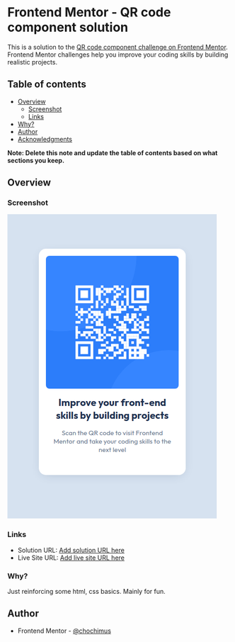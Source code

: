 # Frontend Mentor - QR code component solution

This is a solution to the [QR code component challenge on Frontend Mentor](https://www.frontendmentor.io/challenges/qr-code-component-iux_sIO_H). Frontend Mentor challenges help you improve your coding skills by building realistic projects.

## Table of contents

- [Overview](#overview)
  - [Screenshot](#screenshot)
  - [Links](#links)
- [Why?](#why)
- [Author](#author)
- [Acknowledgments](#acknowledgments)

**Note: Delete this note and update the table of contents based on what sections you keep.**

## Overview

### Screenshot

![](./Screenshot_2024-12-04_21-16-57.png)

### Links

- Solution URL: [Add solution URL here](https://your-solution-url.com)
- Live Site URL: [Add live site URL here](https://your-live-site-url.com)

### Why?

Just reinforcing some html, css basics. Mainly for fun.

## Author

- Frontend Mentor - [@chochimus](https://www.frontendmentor.io/profile/chochimus)
